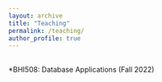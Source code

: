 ```yaml
---
layout: archive
title: "Teaching"
permalink: /teaching/
author_profile: true
---
```



<br>
*BHI508: Database Applications (Fall 2022)





